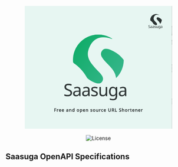 <p align="center"><a href="https://saasu.ga" target="_blank"><img src="https://raw.githubusercontent.com/Degovan/saasuga-backend/main/art/saasuga.svg" width="400" alt="Saasuga Logo"></a></p>

<p align="center">
<img src="https://img.shields.io/github/license/Degovan/saasuga-backend" alt="License">
</p>

## Saasuga OpenAPI Specifications
